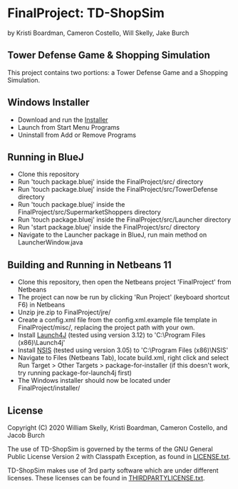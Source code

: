 # FinalProject: TD-ShopSim 
by Kristi Boardman, Cameron Costello, Will Skelly, Jake Burch
## Tower Defense Game & Shopping Simulation
This project contains two portions:  a Tower Defense Game and a Shopping Simulation.

## Windows Installer
* Download and run the [Installer](https://github.com/kristilb1999/FinalProject/releases/download/v0.2.0-alpha/FinalProject-Installer.exe "FinalProject-Installer.exe")
* Launch from Start Menu Programs
* Uninstall from Add or Remove Programs

## Running in BlueJ
* Clone this repository
* Run 'touch package.bluej' inside the FinalProject/src/ directory
* Run 'touch package.bluej' inside the FinalProject/src/TowerDefense directory
* Run 'touch package.bluej' inside the FinalProject/src/SupermarketShoppers directory
* Run 'touch package.bluej' inside the FinalProject/src/Launcher directory
* Run 'start package.bluej' inside the FinalProject/src/ directory
* Navigate to the Launcher package in BlueJ, run main method on LauncherWindow.java

## Building and Running in Netbeans 11
* Clone this repository, then open the Netbeans project 'FinalProject' from Netbeans
* The project can now be run by clicking 'Run Project' (keyboard shortcut F6) in Netbeans
* Unzip jre.zip to FinalProject/jre/
* Create a config.xml file from the config.xml.example file template in FinalProject/misc/, replacing the project path with your own.
* Install [Launch4J](http://launch4j.sourceforge.net/) (tested using version 3.12) to 'C:\Program Files (x86)\Launch4j'
* Install [NSIS](https://nsis.sourceforge.io/Main_Page) (tested using version 3.05) to 'C:\Program Files (x86)\NSIS'
* Navigate to Files (Netbeans Tab), locate build.xml, right click and select Run Target > Other Targets > package-for-installer (if this doesn't work, try running package-for-launch4j first)
* The Windows installer should now be located under FinalProject/installer/

## License
Copyright (C) 2020 William Skelly, Kristi Boardman, Cameron Costello, and Jacob Burch

The use of TD-ShopSim is governed by the terms of the GNU General 
Public License Version 2 with Classpath Exception, as found in [LICENSE.txt](https://github.com/kristilb1999/FinalProject/blob/master/LICENSE.txt).

TD-ShopSim makes use of 3rd party software which are under different 
licenses. These licenses can be found in [THIRDPARTYLICENSE.txt](https://github.com/kristilb1999/FinalProject/blob/master/THIRDPARTYLICENSE.txt).
